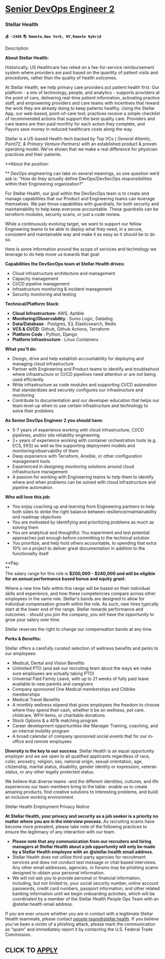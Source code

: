 # [Senior DevOps Engineer 2](https://www.remotewlb.com/apply/senior-devops-engineer-2)  
### Stellar Health  
#### `💰 ~240k` `🌎 Remote,New York, NY,Remote Hybrid`  

Description

**About Stellar Health:**

Historically, US Healthcare has relied on a fee-for-service reimbursement system where providers are paid based on the quantity of patient visits and procedures, rather than the quality of health outcomes.

At Stellar Health, we help primary care providers put patient health first. Our platform - a mix of technology, people, and analytics - supports providers at the point of care, delivering real-time patient information, activating practice staff, and empowering providers and care teams with incentives that reward the work they are already doing to keep patients healthy. Using the Stellar App, our web-based, point-of-care tool; practices receive a simple checklist of recommended actions that support the best quality care. Providers and care teams are then paid monthly for each action they complete, and Payors save money in reduced healthcare costs along the way.

Stellar is a US-based Health-tech backed by Top VCs ( _General Atlantic, Point72, & Primary Venture Partners)_​​ with an established product & proven operating model. We’ve shown that we make a real difference for physician practices and their patients.

 **About the position:  
  
** DevOps engineering can take on several meanings, so one question we’d ask is: “How do they actually define DevOps/DevSecOps responsibilities within their Engineering organization?”  
  
For Stellar Health, our goal within the DevSecOps team is to create and manage capabilities that our Product and Engineering teams can leverage themselves. We pair those capabilities with guardrails, for both security and maintainability to help keep everyone accountable. These guardrails can be terraform modules, security scans, or just a code review.  
  
While a continuously evolving target, we want to support our fellow Engineering teams to be able to deploy what they need, in a secure, consistent and maintainable way and make it as easy as it should be to do so.

Here is some information around the scope of services and technology we leverage to do help move us towards that goal:

**Capabilities the DevSecOps team at Stellar Health drives:**

  * Cloud infrastructure architecture and management
  * Capacity management
  * CI/CD pipeline management
  * Infrastructure monitoring & incident management
  * Security monitoring and testing

**Technical/Platform Stack:**

  * **Cloud Infrastructure:** AWS, Aptible
  * **Monitoring/Observability** : Sumo Logic, Datadog
  * **Data/Database** : Postgres, S3, Elasticsearch, Redis
  * **VCS & CI/CD**: Github, Github Actions, Terraform
  * **Platform Code** : Python, Django
  * **Platform Infrastructure** : Linux Containers

**What you’ll do:**

  * Design, drive and help establish accountability for deploying and managing cloud infrastructure
  * Partner with Engineering and Product teams to identify and troubleshoot where infrastructure or CI/CD pipelines need attention or are not being used efficiently
  * Write infrastructure as code modules and supporting CI/CD automation that standardizes and securely configures our infrastructure and monitoring
  * Contribute to documentation and our developer education that helps our team level-up when to use certain infrastructure and technology to solve their problems

**As Senior DevOps Engineer 2 you should have:**

  * 5-7 years of experience working with cloud infrastructure, CI/CD pipelines, and/or site reliability engineering
  * 2+ years of experience working with container orchestration tools (e.g. ECS, EKS) as well as the supporting deployment models and monitoring/observability of them
  * Deep experience with Terraform, Ansible, or other configuration management tools
  * Experienced in designing monitoring solutions around cloud infrastructure management
  * A passion for working with Engineering teams to help them to identify where and when problems can be solved with cloud infrastructure and pipeline automation

**Who will love this job:**

  * You enjoy coaching up and learning from Engineering partners to help both sides to strike the right balance between resilience/maintainability and roadmap objectives
  * You are motivated by identifying and prioritizing problems as much as solving them
  * You are analytical and thoughtful. You experiment and test potential approaches just enough before committing to the technical solution
  * You prioritize, and help hold others accountable, to spending that extra 10% on a project to deliver great documentation in addition to the functionality itself

**Pay:  
**  
The salary range for this role is **$200,000 - $240,000 and will be eligible for an annual performance based bonus and equity grant.**  
  
Where a new hire falls within this range will be based on their individual skills and experience, and how these competencies compare across other employees in the same role. Stellar's bands are designed to allow for individual compensation growth within the role. As such, new hires typically start at the lower end of the range. Stellar rewards performance and outcomes - should you join the company, you will have the opportunity to grow your salary over time.  
  
Stellar reserves the right to change our compensation bands at any time.

**Perks & Benefits:**

Stellar offers a carefully curated selection of wellness benefits and perks to our employees:

  * Medical, Dental and Vision Benefits
  * Unlimited PTO (and ask our recruiting team about the ways we make sure employees are actually taking PTO)
  * Universal Paid Family Leave, with up to 21 weeks of fully paid leave available to new parents and caregivers
  * Company sponsored One Medical memberships and Citibike memberships
  * Medical Travel Benefits 
  * A monthly wellness stipend that gives employees the freedom to choose where they spend their cash, whether it be on wellness, pet care, childcare, WFH items, or charitable donations
  * Stock Options & a 401k matching program
  * Career development opportunities like Manager Training, coaching, and an internal mobility program
  * A broad calendar of company sponsored social events that for our in-office and remote employees

**Diversity is the key to our success**. Stellar Health is an equal opportunity employer and we are open to all qualified applicants regardless of race, color, ancestry, religion, sex, national origin, sexual orientation, age, citizenship, marital status, disability, gender identity or expression, veteran status, or any other legally protected status.

We believe that diverse teams -and the different identities, cultures, and life experiences our team members bring to the table- enable us to create amazing products, find creative solutions to interesting problems, and build an inclusive working environment.

Stellar Health Employment Privacy Notice

**At Stellar Health, your privacy and security as a job seeker is a priority no matter where you are in the interview process**. As recruiting scams have become more prevalent, please take note of the following practices to ensure the legitimacy of any interaction with our team.

  * **Please note that any communication from our recruiters and hiring managers at Stellar Health about a job opportunity will only be made by a Stellar Health employee with an** **@stellar.health** **email address.**
  * Stellar Health does not utilize third-party agencies for recruitment services and does not conduct text message or chat-based interviews. Any other email addresses, agencies, or forums may be phishing scams designed to obtain your personal information. 
  * We will not ask you to provide personal or financial information, including, but not limited to, your social security number, online account passwords, credit card numbers, passport information, and other related banking information until we begin onboarding activities, which will be coordinated by a member of the Stellar Health People Ops Team with an @stellar.health email address. 

If you are ever unsure whether you are in contact with a legitimate Stellar Health teammate, please contact people-team@stellar.health. If you believe you've been a victim of a phishing attack, please mark the communication as “spam” and immediately report it by contacting the U.S. Federal Trade Commission.

  
## CLICK TO [APPLY](https://www.remotewlb.com/apply/senior-devops-engineer-2)

